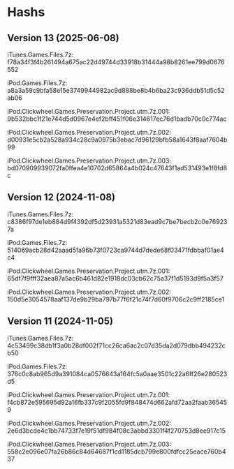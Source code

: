 # Hashs
## Version 13 (2025-06-08)
iTunes.Games.Files.7z: f78a34f3f4b261494a675ac22d49744d33918b31444a98b8261ee799d0676552

iPod.Games.Files.7z: a8a3a59c9bfa58e15e3749944982ac9d888be8b4b6ba23c936ddb51d5c52ab06

iPod.Clickwheel.Games.Preservation.Project.utm.7z.001: 9b532bbc1f21e744d5d0967e4ef2bff451f06e314617ec76d1badb70c0c774ac

iPod.Clickwheel.Games.Preservation.Project.utm.7z.002: d00931e5cb2a528a934c28c9a0975b3ebac7d96129bfb58a1643f8aaf7604b99

iPod.Clickwheel.Games.Preservation.Project.utm.7z.003: bd070909939072fa0ffea4e10702d65864a4b024c47643f1ad531493e1f8fd8c

## Version 12 (2024-11-08)
iTunes.Games.Files.7z: c8386f97de1eb884d9f4392df5d23931a5321d83ead9c7be7becb2c0e769237a

iPod.Games.Files.7z: 514069acb28d42aaad5fa96b73f0723ca9744d7dede68f03471fdbbaf01ae4c4

iPod.Clickwheel.Games.Preservation.Project.utm.7z.001: 65df7f9fff32aea87a5ac6b461d82e1918dc03cb62c75a37f1d5193d9f5a3f57

iPod.Clickwheel.Games.Preservation.Project.utm.7z.002: 150d5e3054578aaf137de9b29ba797b77f6f21c74f7d60f9706c2c9ff2185ce1

## Version 11 (2024-11-05)
iTunes.Games.Files.7z: 4c53499c38db1f3a0b28df002f71cc26ca6ac2c07d35da2d079dbb494232cb50

iPod.Games.Files.7z: 376c0c8ab965d9a391084ca0576643a164fc5a0aae3501c22a6ff26e280523d5

iPod.Clickwheel.Games.Preservation.Project.utm.7z.001: f4cb872e595695d92a16fb337c9f2055fd9f848474d662afd72aa2faab365459

iPod.Clickwheel.Games.Preservation.Project.utm.7z.002: 2e6d3bcde4c1bb74733f7e19f51df984f08c3abbd3301f4f270753d8ee917c15

iPod.Clickwheel.Games.Preservation.Project.utm.7z.003: 558c2e096e07fa26b86c84d64687f1cd1185dcb799e800fdfcc25eace760b437
